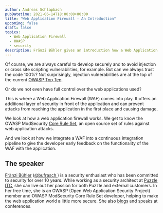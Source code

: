 ```yaml
---
author: Andreas Schlapbach
pubDatetime: 2021-06-14T18:00:00+00:00
title: "Web Application Firewall - An Introduction"
upcoming: false
draft: false
topics:
  - Web Application Firewall
  - OWASP
  - security
description: Fränzi Bühler gives an introduction how a Web Application Firewall helps to protect against common security flaws of web applications.
---
```


Of course, we are always careful to develop securely and to avoid injection or cross site scripting vulnerabilities, for example. But can we always trust the code 100%?
Not surprisingly, injection vulnerabilities are at the top of the current <a href="https://owasp.org/www-project-top-ten/">OWASP Top Ten</a>.

Or do we not even have full control over the web applications used?

This is where a Web Application Firewall (WAF) comes into play. It offers an additional layer of security in front of the application and can prevent attacks from reaching the application in the first place and causing damage.

We look at how a web application firewall works. We get to know the OWASP ModSecurity <a href="https://coreruleset.org/">Core Rule Set</a>, an open source set of rules against web application attacks.

And we look at how we integrate a WAF into a continuous integration pipeline to give the developer early feedback on the functionality of the WAF with the application.

## The speaker

<a href="https://www.linkedin.com/in/franziska-buehler-bb037a163/">Fränzi Bühler</a> (<a href="https://twitter.com/bufrasch">@bufrasch </a>) is a security enthusiast who has been committed to security for over 10 years. While working as a security architect at <a href="https://www.puzzle.ch/">Puzzle ITC</a>, she can live out her passion for both Puzzle and external customers. In her free time, she is an OWASP (Open Web Application Security Project) member and OWASP ModSecurity Core Rule Set developer, helping to make the web application world a little more secure. She also <a href="https://franbuehler.github.io">blogs</a> and speaks at conferences.
